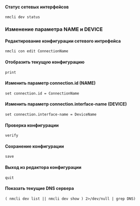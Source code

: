 #### Статус сетевых интерфейсов
```
nmcli dev status
```

### Изменение параметра NAME и DEVICE

#### Редактирование конфигурации сетевого интрефейса
```
nmcli con edit ConnectionName
```

#### Отобразить текущую конфигурацию
```
print
```

#### Изменить параметр connection.id (NAME)
```
set connection.id = ConnectionName
```

#### Изменить параметр connection.interface-name (DEVICE)
```
set connection.interface-name = DeviceName
```

#### Проверка конфигурации
```
verify
```

#### Сохранение конфигурации
```
save
```

#### Выход из редактора конфигурации
```
quit
```

#### Показать текущие DNS сервера
```
( nmcli dev list || nmcli dev show ) 2>/dev/null | grep DNS)
```
